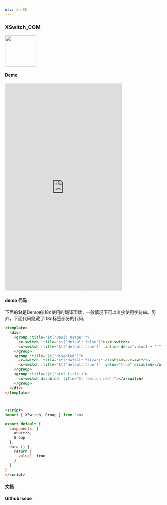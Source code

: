 ```yaml
---
nav: zh-CN
---
```



### XSwitch_COM

<img width="100" src="http://qr.topscan.com/api.php?text=http%3A%2F%2Fvux.li%2Fdemos%2Fv2%2F%23%2Fcomponent%2Fx-switch"/>

#### Demo

 <div style="width:377px;height:667px;display:inline-block;border:1px dashed #ececec;border-radius:5px;overflow:hidden;">
   <iframe src="http://vux.li/demos/v2/#/component/x-switch" width="375" height="667" border="0" frameborder="0"></iframe>
 </div>

#### demo 代码

<p class="tip">下面的$t是Demo的i18n使用的翻译函数，一般情况下可以直接使用字符串。另外，下面代码隐藏了i18n标签部分的代码。</p>

``` html
<template>
  <div>
    <group :title="$t('Basic Usage')">
      <x-switch :title="$t('default false')"></x-switch>
      <x-switch :title="$t('default true')" :inline-desc="value1 + ''" v-model="value1"></x-switch>
    </group>
    <group :title="$t('disabled')">
      <x-switch :title="$t('default false')" disabled></x-switch>
      <x-switch :title="$t('default true')" :value="true" disabled></x-switch>
    </group>
    <group :title="$t('html title')">
      <x-switch disabled :title="$t('switch red')"></x-switch>
    </group>
  </div>
</template>



<script>
import { XSwitch, Group } from 'vux'

export default {
  components: {
    XSwitch,
    Group
  },
  data () {
    return {
      value1: true
    }
  }
}
</script>

```
#### 文档

#### Github Issue